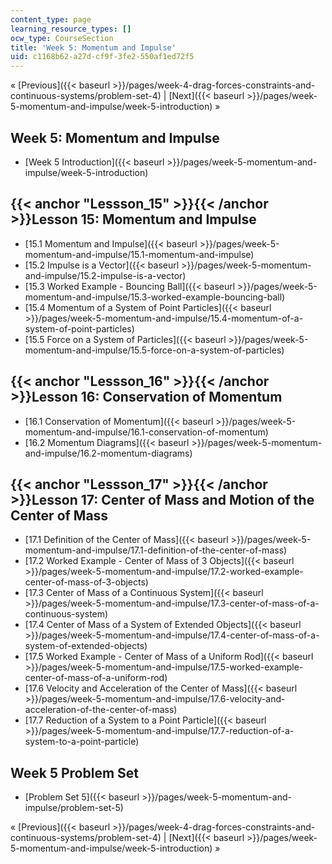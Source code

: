 ```yaml
---
content_type: page
learning_resource_types: []
ocw_type: CourseSection
title: 'Week 5: Momentum and Impulse'
uid: c1168b62-a27d-cf9f-3fe2-550af1ed72f5
---
```


« [Previous]({{< baseurl >}}/pages/week-4-drag-forces-constraints-and-continuous-systems/problem-set-4) | [Next]({{< baseurl >}}/pages/week-5-momentum-and-impulse/week-5-introduction) »

Week 5: Momentum and Impulse
----------------------------

*   [Week 5 Introduction]({{< baseurl >}}/pages/week-5-momentum-and-impulse/week-5-introduction)

{{< anchor "Lessson_15" >}}{{< /anchor >}}Lesson 15: Momentum and Impulse
-------------------------------------------------------------------------

*   [15.1 Momentum and Impulse]({{< baseurl >}}/pages/week-5-momentum-and-impulse/15.1-momentum-and-impulse)
*   [15.2 Impulse is a Vector]({{< baseurl >}}/pages/week-5-momentum-and-impulse/15.2-impulse-is-a-vector)
*   [15.3 Worked Example - Bouncing Ball]({{< baseurl >}}/pages/week-5-momentum-and-impulse/15.3-worked-example-bouncing-ball)
*   [15.4 Momentum of a System of Point Particles]({{< baseurl >}}/pages/week-5-momentum-and-impulse/15.4-momentum-of-a-system-of-point-particles)
*   [15.5 Force on a System of Particles]({{< baseurl >}}/pages/week-5-momentum-and-impulse/15.5-force-on-a-system-of-particles)

{{< anchor "Lessson_16" >}}{{< /anchor >}}Lesson 16: Conservation of Momentum
-----------------------------------------------------------------------------

*   [16.1 Conservation of Momentum]({{< baseurl >}}/pages/week-5-momentum-and-impulse/16.1-conservation-of-momentum)
*   [16.2 Momentum Diagrams]({{< baseurl >}}/pages/week-5-momentum-and-impulse/16.2-momentum-diagrams)

{{< anchor "Lessson_17" >}}{{< /anchor >}}Lesson 17: Center of Mass and Motion of the Center of Mass
----------------------------------------------------------------------------------------------------

*   [17.1 Definition of the Center of Mass]({{< baseurl >}}/pages/week-5-momentum-and-impulse/17.1-definition-of-the-center-of-mass)
*   [17.2 Worked Example - Center of Mass of 3 Objects]({{< baseurl >}}/pages/week-5-momentum-and-impulse/17.2-worked-example-center-of-mass-of-3-objects)
*   [17.3 Center of Mass of a Continuous System]({{< baseurl >}}/pages/week-5-momentum-and-impulse/17.3-center-of-mass-of-a-continuous-system)
*   [17.4 Center of Mass of a System of Extended Objects]({{< baseurl >}}/pages/week-5-momentum-and-impulse/17.4-center-of-mass-of-a-system-of-extended-objects)
*   [17.5 Worked Example - Center of Mass of a Uniform Rod]({{< baseurl >}}/pages/week-5-momentum-and-impulse/17.5-worked-example-center-of-mass-of-a-uniform-rod)
*   [17.6 Velocity and Acceleration of the Center of Mass]({{< baseurl >}}/pages/week-5-momentum-and-impulse/17.6-velocity-and-acceleration-of-the-center-of-mass)
*   [17.7 Reduction of a System to a Point Particle]({{< baseurl >}}/pages/week-5-momentum-and-impulse/17.7-reduction-of-a-system-to-a-point-particle)

Week 5 Problem Set
------------------

*   [Problem Set 5]({{< baseurl >}}/pages/week-5-momentum-and-impulse/problem-set-5)

« [Previous]({{< baseurl >}}/pages/week-4-drag-forces-constraints-and-continuous-systems/problem-set-4) | [Next]({{< baseurl >}}/pages/week-5-momentum-and-impulse/week-5-introduction) »